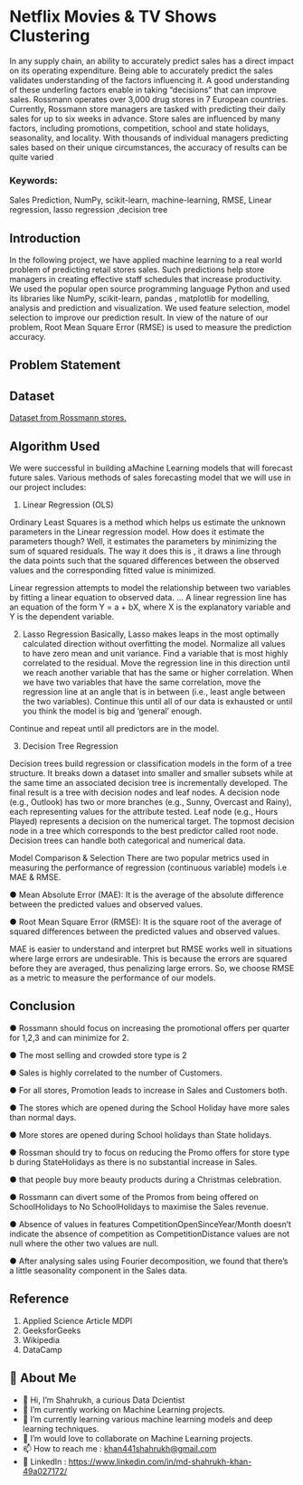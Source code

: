 
# Netflix Movies & TV Shows Clustering

In any supply chain, an ability to accurately predict sales has a direct impact on its operating expenditure. Being able to accurately predict the sales validates understanding of the factors influencing it. A good understanding of these underling factors enable in taking “decisions” that can improve sales. 
Rossmann operates over 3,000 drug stores in 7 European countries. Currently, Rossmann store managers are tasked with predicting their daily sales for up to six weeks in advance. Store sales are influenced by many factors, including promotions, competition, school and state holidays, seasonality, and locality. With thousands of individual managers predicting sales based on their unique circumstances, the accuracy of results can be quite varied

### Keywords: 
Sales Prediction, NumPy, scikit-learn, machine-learning, RMSE, Linear regression, lasso regression ,decision tree
## Introduction
In the following project, we have applied machine learning to a real world problem of predicting retail stores sales. Such predictions help store managers in creating effective staff schedules that increase productivity. We used the popular open source programming language Python and used its libraries like NumPy, scikit-learn, pandas , matplotlib for modelling, analysis and prediction and visualization. We used feature selection, model selection to improve our prediction result. In view of the nature of our problem, Root Mean Square Error (RMSE) is used to measure the prediction accuracy. 


## Problem Statement


## Dataset
[Dataset from Rossmann stores.](https://drive.google.com/file/d/1nCuTVec4BuoF-QgUnWER2RtG0cX_8lLN/view?usp=sharing)



## Algorithm Used
We were successful in building aMachine Learning models that will forecast future sales. Various methods of sales forecasting model that we will use in our project includes:

1.	Linear Regression (OLS) 

Ordinary Least Squares  is a method which helps us estimate the unknown parameters in the Linear regression model. How does it estimate the parameters though? Well, it estimates the parameters by minimizing the sum of squared residuals. The way it does this is , it draws a line through the data points such that the squared differences between the observed values and the corresponding  fitted value is minimized.

Linear regression attempts to model the relationship between two variables by fitting a linear equation to observed data. ... A linear regression line has an equation of the form Y = a + bX, where X is the explanatory variable and Y is the dependent variable.

2.	 Lasso Regression
Basically, Lasso makes leaps in the most optimally calculated direction without overfitting the model. 
Normalize all values to have zero mean and unit variance.
Find a variable that is most highly correlated to the residual. Move the regression line in this direction until we reach another variable that has the same or higher correlation.
When we have two variables that have the same correlation, move the regression line at an angle that is in between (i.e., least angle between the two variables).
Continue this until all of our data is exhausted or until you think the model is big and ‘general’ enough.

Continue and repeat until all predictors are in the model.

3.	 Decision Tree Regression

Decision trees build regression or classification models in the form of a tree structure. It breaks down a dataset into smaller and smaller subsets while at the same time an associated decision tree is incrementally developed. The final result is a tree with decision nodes and leaf nodes. A decision node (e.g., Outlook) has two or more branches (e.g., Sunny, Overcast and Rainy), each representing values for the attribute tested. Leaf node (e.g., Hours Played) represents a decision on the numerical target. The topmost decision node in a tree which corresponds to the best predictor called root node. Decision trees can handle both categorical and numerical data. 

Model Comparison & Selection
There are two popular metrics used in measuring the performance of regression (continuous variable) models i.e MAE & RMSE. 

●	Mean Absolute Error (MAE): It is the average of the absolute difference between the predicted values and observed values.

●	Root Mean Square Error (RMSE): It is the square root of the average of squared differences between the predicted values and observed values.

MAE is easier to understand and interpret but RMSE works well in situations where large errors are undesirable. This is because the errors are squared before they are averaged, thus penalizing large errors.
So, we choose RMSE as a metric to measure the performance of our models.

## Conclusion
●	Rossmann should focus on increasing the promotional offers per quarter for 1,2,3 and can minimize for 2.

●	The most selling and crowded store type is 2

●	Sales is highly correlated to the number of Customers.

●	For all stores, Promotion leads to increase in Sales and Customers both.

●	The stores which are opened during the School Holiday have more sales than normal days.

●	More stores are opened during School holidays than State holidays.

●	Rossman should try to focus on reducing the Promo offers for store type b during StateHolidays as there is no substantial increase in Sales.

●	that people buy more beauty products during a Christmas celebration.

●	Rossmann can divert some of the Promos from being offered on SchoolHolidays to No SchoolHolidays to maximise the Sales revenue. 

●	Absence of values in features CompetitionOpenSinceYear/Month doesn’t indicate the absence of competition as CompetitionDistance values are not null where the other two values are null.

●	After analysing sales using Fourier decomposition, we found that there’s a little seasonality component in the Sales data.

## Reference
1.  Applied Science Article  MDPI
2.  GeeksforGeeks
3.  Wikipedia
4.  DataCamp

## 🚀 About Me


- 👋 Hi, I’m Shahrukh, a curious Data Dcientist
- 👀 I’m currently working on Machine Learning projects.
- 🌱 I’m currently learning various machine learning models and deep learning techniques.
- 💞️ I’m would love to collaborate on Machine Learning projects.
- 📫 How to reach me : khan441shahrukh@gmail.com
- 👀 LinkedIn : https://www.linkedin.com/in/md-shahrukh-khan-49a027172/